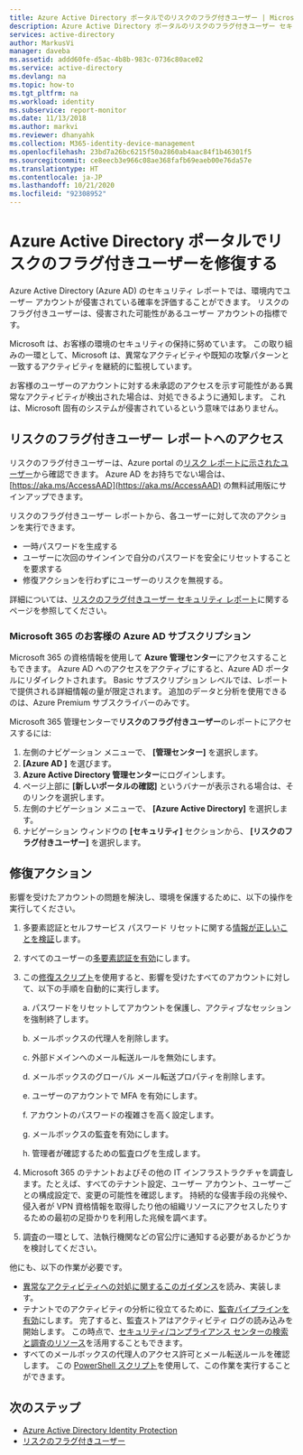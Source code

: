 ```yaml
---
title: Azure Active Directory ポータルでのリスクのフラグ付きユーザー | Microsoft Docs
description: Azure Active Directory ポータルのリスクのフラグ付きユーザー セキュリティ レポートについて説明します。
services: active-directory
author: MarkusVi
manager: daveba
ms.assetid: addd60fe-d5ac-4b8b-983c-0736c80ace02
ms.service: active-directory
ms.devlang: na
ms.topic: how-to
ms.tgt_pltfrm: na
ms.workload: identity
ms.subservice: report-monitor
ms.date: 11/13/2018
ms.author: markvi
ms.reviewer: dhanyahk
ms.collection: M365-identity-device-management
ms.openlocfilehash: 23bd7a26bc6215f50a2860ab4aac84f1b46301f5
ms.sourcegitcommit: ce8eecb3e966c08ae368fafb69eaeb00e76da57e
ms.translationtype: HT
ms.contentlocale: ja-JP
ms.lasthandoff: 10/21/2020
ms.locfileid: "92308952"
---
```

# <a name="remediate-users-flagged-for-risk-in-the-azure-active-directory-portal"></a>Azure Active Directory ポータルでリスクのフラグ付きユーザーを修復する

Azure Active Directory (Azure AD) のセキュリティ レポートでは、環境内でユーザー アカウントが侵害されている確率を評価することができます。 リスクのフラグ付きユーザーは、侵害された可能性があるユーザー アカウントの指標です。

Microsoft は、お客様の環境のセキュリティの保持に努めています。 この取り組みの一環として、Microsoft は、異常なアクティビティや既知の攻撃パターンと一致するアクティビティを継続的に監視しています。 

お客様のユーザーのアカウントに対する未承認のアクセスを示す可能性がある異常なアクティビティが検出された場合は、対処できるように通知します。 これは、Microsoft 固有のシステムが侵害されているという意味ではありません。

## <a name="access-the-users-flagged-for-risk-report"></a>リスクのフラグ付きユーザー レポートへのアクセス

リスクのフラグ付きユーザーは、Azure portal の[リスク レポートに示されたユーザー](https://portal.azure.com/#blade/Microsoft_AAD_IAM/ActiveDirectoryMenuBlade/RiskyUsers)から確認できます。 Azure AD をお持ちでない場合は、[https://aka.ms/AccessAAD](https://aka.ms/AccessAAD) の無料試用版にサインアップできます。 

リスクのフラグ付きユーザー レポートから、各ユーザーに対して次のアクションを実行できます。

- 一時パスワードを生成する
- ユーザーに次回のサインインで自分のパスワードを安全にリセットすることを要求する
- 修復アクションを行わずにユーザーのリスクを無視する。

詳細については、[リスクのフラグ付きユーザー セキュリティ レポート](../identity-protection/overview-identity-protection.md)に関するページを参照してください。

### <a name="azure-ad-subscription-for-microsoft-365-customers"></a>Microsoft 365 のお客様の Azure AD サブスクリプション

Microsoft 365 の資格情報を使用して **Azure 管理センター**にアクセスすることもできます。 Azure AD へのアクセスをアクティブにすると、Azure AD ポータルにリダイレクトされます。 Basic サブスクリプション レベルでは、レポートで提供される詳細情報の量が限定されます。 追加のデータと分析を使用できるのは、Azure Premium サブスクライバーのみです。

Microsoft 365 管理センターで**リスクのフラグ付きユーザー**のレポートにアクセスするには:

1.  左側のナビゲーション メニューで、 **[管理センター]** を選択します。 
2.  **[Azure AD ]** を選びます。
3.  **Azure Active Directory 管理センター**にログインします。
4.  ページ上部に **[新しいポータルの確認]** というバナーが表示される場合は、そのリンクを選択します。
4.  左側のナビゲーション メニューで、 **[Azure Active Directory]** を選択します。 
5.  ナビゲーション ウィンドウの **[セキュリティ]** セクションから、 **[リスクのフラグ付きユーザー]** を選択します。

## <a name="remediation-actions"></a>修復アクション

影響を受けたアカウントの問題を解決し、環境を保護するために、以下の操作を実行してください。

1.  多要素認証とセルフサービス パスワード リセットに関する[情報が正しいことを検証](https://aka.ms/MFAValid)します。 
2.  すべてのユーザーの[多要素認証を有効](/microsoft-365/admin/security-and-compliance/set-up-multi-factor-authentication)にします。 
3.  この[修復スクリプト](https://aka.ms/remediate)を使用すると、影響を受けたすべてのアカウントに対して、以下の手順を自動的に実行します。 

    a. パスワードをリセットしてアカウントを保護し、アクティブなセッションを強制終了します。

    b. メールボックスの代理人を削除します。

    c. 外部ドメインへのメール転送ルールを無効にします。

    d. メールボックスのグローバル メール転送プロパティを削除します。

    e. ユーザーのアカウントで MFA を有効にします。

    f. アカウントのパスワードの複雑さを高く設定します。

    g. メールボックスの監査を有効にします。

    h. 管理者が確認するための監査ログを生成します。

4. Microsoft 365 のテナントおよびその他の IT インフラストラクチャを調査します。たとえば、すべてのテナント設定、ユーザー アカウント、ユーザーごとの構成設定で、変更の可能性を確認します。 持続的な侵害手段の兆候や、侵入者が VPN 資格情報を取得したり他の組織リソースにアクセスしたりするための最初の足掛かりを利用した兆候を調べます。 

5.  調査の一環として、法執行機関などの官公庁に通知する必要があるかどうかを検討してください。

他にも、以下の作業が必要です。

- [異常なアクティビティへの対処に関するこのガイダンス](/archive/blogs/office365security/how-to-fix-a-compromised-hacked-microsoft-office-365-account)を読み、実装します。 
- テナントでのアクティビティの分析に役立てるために、[監査パイプラインを有効](/archive/blogs/office365security/using-office-365-activity-data-to-improve-your-cybersecurity-stance-and-capability)にします。 完了すると、監査ストアはアクティビティ ログの読み込みを開始します。 この時点で、[セキュリティ/コンプライアンス センターの検索と調査のリソース](https://aka.ms/sccsearch)を活用することもできます。 
- すべてのメールボックスの代理人のアクセス許可とメール転送ルールを確認します。 この [PowerShell スクリプト](https://aka.ms/delegateforwardrules)を使用して、この作業を実行することができます。 

## <a name="next-steps"></a>次のステップ

* [Azure Active Directory Identity Protection](../identity-protection/overview-identity-protection.md)
* [リスクのフラグ付きユーザー](../identity-protection/overview-identity-protection.md)